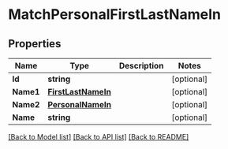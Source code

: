 # MatchPersonalFirstLastNameIn

## Properties
Name | Type | Description | Notes
------------ | ------------- | ------------- | -------------
**Id** | **string** |  | [optional] 
**Name1** | [**FirstLastNameIn**](FirstLastNameIn.md) |  | [optional] 
**Name2** | [**PersonalNameIn**](PersonalNameIn.md) |  | [optional] 
**Name** | **string** |  | [optional] 

[[Back to Model list]](../README.md#documentation-for-models) [[Back to API list]](../README.md#documentation-for-api-endpoints) [[Back to README]](../README.md)



